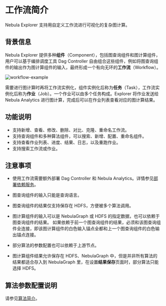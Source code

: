# 工作流简介

Nebula Explorer 支持用自定义工作流进行可视化的复杂图计算。

## 背景信息

Nebula Explorer 提供多种**组件**（Component），包括图查询组件和图计算组件，用户可以基于编排调度工具 Dag Controller 自由组合这些组件，例如将图查询组件的输出作为图计算组件的输入，最终形成一个有向无环的**工作流**（Workflow）。

![workflow-example](https://docs-cdn.nebula-graph.com.cn/figures/ex-workflow-example-220621.png)

需要进行图计算时再将工作流实例化，组件实例化后称为**任务**（Task），工作流实例化后称为**作业**（Job）。一个作业可以由多个任务构成。Explorer 将作业发送给 Nebula Analytics 进行图计算，完成后可以在作业列表查看对应的图计算结果。

## 功能说明

- 支持新增、查看、修改、删除、对比、克隆、重命名工作流。
- 支持查询组件和多种算法组件，可以搜索、新增、配置、重命名组件。
- 支持查看作业列表、进度、结果、日志，以及重跑作业。
- 支持搜索工作流或作业。

## 注意事项

- 使用工作流需要额外部署 Dag Controller 和 Nebula Analytics。详情参见[部署依赖服务](../../graph-computing/0.deploy-controller-analytics.md)。

- 图查询组件的输入只能是查询语言。

- 图查询组件的结果仅支持保存在 HDFS，方便被多个算法调用。

- 图计算组件的输入可以是 NebulaGraph 或 HDFS 的指定数据，也可以依赖于图查询组件的结果。
  如果依赖于前一个图查询组件的结果，必须和该图查询组件全连接，即该图计算组件的白色输入锚点全都和上一个图查询组件的白色输出锚点连接。

- 部分算法的参数配置也可以依赖于上游节点。

- 图计算组件结果允许保存在 HDFS、NebulaGraph 中，但是并非所有算法的结果都适合存入到 NebulaGraph 里，在设置**结果保存**页面时，部分算法只能选择 HDFS。

## 算法参数配置说明

请参见[算法简介](../../graph-computing/algorithm-description.md)。

